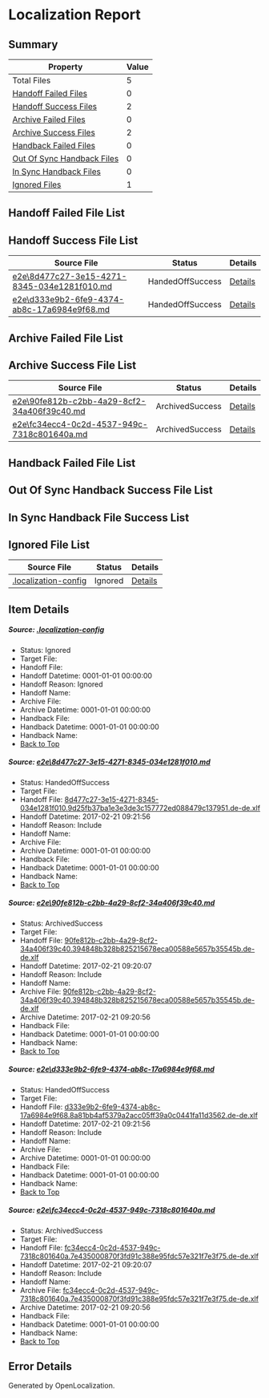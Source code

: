 # <a name='report-top'></a> Localization Report

## Summary
 Property | Value 
 -------- | ----- 
 Total Files | 5
[ Handoff Failed Files ](#handoff-failed-list)| 0
[ Handoff Success Files ](#handoff-success-list)| 2
[ Archive Failed Files ](#archive-failed-list)| 0
[ Archive Success Files ](#archive-success-list)| 2
[ Handback Failed Files ](#handback-failed-list)| 0
[ Out Of Sync Handback Files ](#outofsync-handback-success-list)| 0
[ In Sync Handback Files ](#insync-handback-success-list)| 0
[ Ignored Files ](#ignored-list)| 1

## <a name='handoff-failed-list'></a> Handoff Failed File List

## <a name='handoff-success-list'></a> Handoff Success File List
 Source File | Status | Details 
 ----------- | ------ | ------- 
 [e2e\8d477c27-3e15-4271-8345-034e1281f010.md](https://github.com/OpenLocalizationTestOrg/ol-test4/blob/b1d2b7f5265893a484dc325618624efc16eba648/e2e/8d477c27-3e15-4271-8345-034e1281f010.md) | HandedOffSuccess | [Details](#eccb4ad3c9eb2ac56916f6fdb3cbfe40912313421)
 [e2e\d333e9b2-6fe9-4374-ab8c-17a6984e9f68.md](https://github.com/OpenLocalizationTestOrg/ol-test4/blob/b1d2b7f5265893a484dc325618624efc16eba648/e2e/d333e9b2-6fe9-4374-ab8c-17a6984e9f68.md) | HandedOffSuccess | [Details](#636fe0e1be2627ace232b476ba567763c99fcd673)

## <a name='archive-failed-list'></a> Archive Failed File List

## <a name='archive-success-list'></a> Archive Success File List
 Source File | Status | Details 
 ----------- | ------ | ------- 
 [e2e\90fe812b-c2bb-4a29-8cf2-34a406f39c40.md](https://github.com/OpenLocalizationTestOrg/ol-test4/blob/09cd7827fee1213969096504c8399e0a6e467e6e/e2e/90fe812b-c2bb-4a29-8cf2-34a406f39c40.md) | ArchivedSuccess | [Details](#06c767036e3cfc61f8da5c68268b0bf765f14d792)
 [e2e\fc34ecc4-0c2d-4537-949c-7318c801640a.md](https://github.com/OpenLocalizationTestOrg/ol-test4/blob/09cd7827fee1213969096504c8399e0a6e467e6e/e2e/fc34ecc4-0c2d-4537-949c-7318c801640a.md) | ArchivedSuccess | [Details](#62e63ab1f4a8c75e46adb7a7ef56ca81d1ff3b4f4)

## <a name='handback-failed-list'></a> Handback Failed File List

## <a name='outofsync-handback-success-list'></a> Out Of Sync Handback Success File List

## <a name='insync-handback-success-list'></a> In Sync Handback File Success List

## <a name='ignored-list'></a> Ignored File List
 Source File | Status | Details 
 ----------- | ------ | ------- 
 [.localization-config](https://github.com/OpenLocalizationTestOrg/ol-test4/blob/b1d2b7f5265893a484dc325618624efc16eba648/.localization-config) | Ignored | [Details](#cb0632cf59c1387fc1742bfb9fa3c47f87e2e5c90)

## Item Details
##### <a name='cb0632cf59c1387fc1742bfb9fa3c47f87e2e5c90'></a> Source: [.localization-config](https://github.com/OpenLocalizationTestOrg/ol-test4/blob/b1d2b7f5265893a484dc325618624efc16eba648/.localization-config)
* Status: Ignored
* Target File: 
* Handoff File: 
* Handoff Datetime: 0001-01-01 00:00:00
* Handoff Reason: Ignored
* Handoff Name: 
* Archive File: 
* Archive Datetime: 0001-01-01 00:00:00
* Handback File: 
* Handback Datetime: 0001-01-01 00:00:00
* Handback Name: 
* [Back to Top](#report-top)

##### <a name='eccb4ad3c9eb2ac56916f6fdb3cbfe40912313421'></a> Source: [e2e\8d477c27-3e15-4271-8345-034e1281f010.md](https://github.com/OpenLocalizationTestOrg/ol-test4/blob/b1d2b7f5265893a484dc325618624efc16eba648/e2e/8d477c27-3e15-4271-8345-034e1281f010.md)
* Status: HandedOffSuccess
* Target File: 
* Handoff File: [8d477c27-3e15-4271-8345-034e1281f010.9d25fb37ba1e3e3de3c157772ed088479c137951.de-de.xlf](https://github.com/OpenLocalizationTestOrg/ol-test4-handoff/blob/f687da87339fe95b371ce1793a8a8b20c6c1e8ba/ol-handoff/OpenLocalizationTestOrg/ol-test4-dede/xinjiang/ht/8d477c27-3e15-4271-8345-034e1281f010.9d25fb37ba1e3e3de3c157772ed088479c137951.de-de.xlf)
* Handoff Datetime: 2017-02-21 09:21:56
* Handoff Reason: Include
* Handoff Name: 
* Archive File: 
* Archive Datetime: 0001-01-01 00:00:00
* Handback File: 
* Handback Datetime: 0001-01-01 00:00:00
* Handback Name: 
* [Back to Top](#report-top)

##### <a name='06c767036e3cfc61f8da5c68268b0bf765f14d792'></a> Source: [e2e\90fe812b-c2bb-4a29-8cf2-34a406f39c40.md](https://github.com/OpenLocalizationTestOrg/ol-test4/blob/09cd7827fee1213969096504c8399e0a6e467e6e/e2e/90fe812b-c2bb-4a29-8cf2-34a406f39c40.md)
* Status: ArchivedSuccess
* Target File: 
* Handoff File: [90fe812b-c2bb-4a29-8cf2-34a406f39c40.394848b328b825215678eca00588e5657b35545b.de-de.xlf](https://github.com/OpenLocalizationTestOrg/ol-test4-handoff/blob/1e8c37dce15f62669ec5b5ee0e0879b3100c0960/ol-handoff/OpenLocalizationTestOrg/ol-test4-dede/xinjiang/ht/90fe812b-c2bb-4a29-8cf2-34a406f39c40.394848b328b825215678eca00588e5657b35545b.de-de.xlf)
* Handoff Datetime: 2017-02-21 09:20:07
* Handoff Reason: Include
* Handoff Name: 
* Archive File: [90fe812b-c2bb-4a29-8cf2-34a406f39c40.394848b328b825215678eca00588e5657b35545b.de-de.xlf](https://github.com/OpenLocalizationTestOrg/ol-test4-handoff/blob/f09e04ce410561870cfbd53507f2564385fc4963/ol-archive/OpenLocalizationTestOrg/ol-test4-dede/xinjiang/ht/90fe812b-c2bb-4a29-8cf2-34a406f39c40.394848b328b825215678eca00588e5657b35545b.de-de.xlf)
* Archive Datetime: 2017-02-21 09:20:56
* Handback File: 
* Handback Datetime: 0001-01-01 00:00:00
* Handback Name: 
* [Back to Top](#report-top)

##### <a name='636fe0e1be2627ace232b476ba567763c99fcd673'></a> Source: [e2e\d333e9b2-6fe9-4374-ab8c-17a6984e9f68.md](https://github.com/OpenLocalizationTestOrg/ol-test4/blob/b1d2b7f5265893a484dc325618624efc16eba648/e2e/d333e9b2-6fe9-4374-ab8c-17a6984e9f68.md)
* Status: HandedOffSuccess
* Target File: 
* Handoff File: [d333e9b2-6fe9-4374-ab8c-17a6984e9f68.8a81bb4af5379a2acc05ff39a0c0441fa11d3562.de-de.xlf](https://github.com/OpenLocalizationTestOrg/ol-test4-handoff/blob/f687da87339fe95b371ce1793a8a8b20c6c1e8ba/ol-handoff/OpenLocalizationTestOrg/ol-test4-dede/xinjiang/ht/d333e9b2-6fe9-4374-ab8c-17a6984e9f68.8a81bb4af5379a2acc05ff39a0c0441fa11d3562.de-de.xlf)
* Handoff Datetime: 2017-02-21 09:21:56
* Handoff Reason: Include
* Handoff Name: 
* Archive File: 
* Archive Datetime: 0001-01-01 00:00:00
* Handback File: 
* Handback Datetime: 0001-01-01 00:00:00
* Handback Name: 
* [Back to Top](#report-top)

##### <a name='62e63ab1f4a8c75e46adb7a7ef56ca81d1ff3b4f4'></a> Source: [e2e\fc34ecc4-0c2d-4537-949c-7318c801640a.md](https://github.com/OpenLocalizationTestOrg/ol-test4/blob/09cd7827fee1213969096504c8399e0a6e467e6e/e2e/fc34ecc4-0c2d-4537-949c-7318c801640a.md)
* Status: ArchivedSuccess
* Target File: 
* Handoff File: [fc34ecc4-0c2d-4537-949c-7318c801640a.7e435000870f3fd91c388e95fdc57e321f7e3f75.de-de.xlf](https://github.com/OpenLocalizationTestOrg/ol-test4-handoff/blob/1e8c37dce15f62669ec5b5ee0e0879b3100c0960/ol-handoff/OpenLocalizationTestOrg/ol-test4-dede/xinjiang/ht/fc34ecc4-0c2d-4537-949c-7318c801640a.7e435000870f3fd91c388e95fdc57e321f7e3f75.de-de.xlf)
* Handoff Datetime: 2017-02-21 09:20:07
* Handoff Reason: Include
* Handoff Name: 
* Archive File: [fc34ecc4-0c2d-4537-949c-7318c801640a.7e435000870f3fd91c388e95fdc57e321f7e3f75.de-de.xlf](https://github.com/OpenLocalizationTestOrg/ol-test4-handoff/blob/f09e04ce410561870cfbd53507f2564385fc4963/ol-archive/OpenLocalizationTestOrg/ol-test4-dede/xinjiang/ht/fc34ecc4-0c2d-4537-949c-7318c801640a.7e435000870f3fd91c388e95fdc57e321f7e3f75.de-de.xlf)
* Archive Datetime: 2017-02-21 09:20:56
* Handback File: 
* Handback Datetime: 0001-01-01 00:00:00
* Handback Name: 
* [Back to Top](#report-top)


## Error Details

Generated by OpenLocalization.
